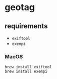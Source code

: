 # geotag

## requirements

 - `exiftool`
 - `exempi`


### MacOS
```
brew install exiftool
brew install exempi
```

